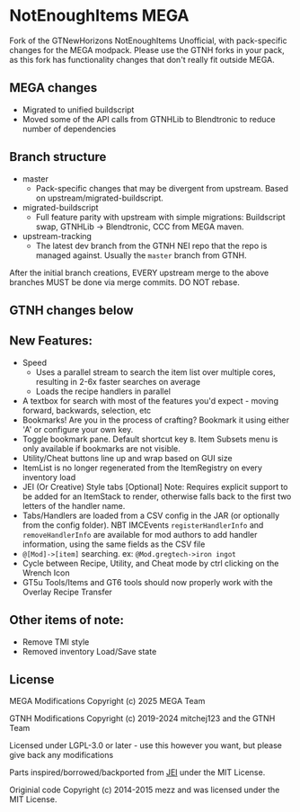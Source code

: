 # NotEnoughItems MEGA

Fork of the GTNewHorizons NotEnoughItems Unofficial, with pack-specific changes for the MEGA modpack. Please use the GTNH forks in your pack,
as this fork has functionality changes that don't really fit outside MEGA.

## MEGA changes

* Migrated to unified buildscript
* Moved some of the API calls from GTNHLib to Blendtronic to reduce number of dependencies


## Branch structure

* master
  * Pack-specific changes that may be divergent from upstream. Based on upstream/migrated-buildscript.
* migrated-buildscript
  * Full feature parity with upstream with simple migrations: Buildscript swap, GTNHLib -> Blendtronic, CCC from MEGA maven.
* upstream-tracking
  * The latest dev branch from the GTNH NEI repo that the repo is managed against. Usually the `master` branch from GTNH.

After the initial branch creations, EVERY upstream merge to the above branches MUST be done via merge commits. DO NOT rebase.

## GTNH changes below

## New Features:

* Speed
  - Uses a parallel stream to search the item list over multiple cores, resulting in 2-6x faster searches on average
  - Loads the recipe handlers in parallel
* A textbox for search with most of the features you'd expect - moving forward, backwards, selection, etc
* Bookmarks! Are you in the process of crafting? Bookmark it using either 'A' or configure your own key.
* Toggle bookmark pane.  Default shortcut key `B`.  Item Subsets menu is only available if bookmarks are not visible.
* Utility/Cheat buttons line up and wrap based on GUI size
* ItemList is no longer regenerated from the ItemRegistry on every inventory load
* JEI (Or Creative) Style tabs [Optional]  Note: Requires explicit support to be added for an ItemStack to render, otherwise falls back to the first two letters of the handler name.
* Tabs/Handlers are loaded from a CSV config in the JAR (or optionally from the config folder).  NBT IMCEvents `registerHandlerInfo` and `removeHandlerInfo` are available for mod authors to add handler information, using the same fields as the CSV file
* `@[Mod]->[item]` searching.  ex: `@Mod.gregtech->iron ingot`
* Cycle between Recipe, Utility, and Cheat mode by ctrl clicking on the Wrench Icon
* GT5u Tools/Items and GT6 tools should now properly work with the Overlay Recipe Transfer

## Other items of note:

* Remove TMI style
* Removed inventory Load/Save state

## License

MEGA Modifications Copyright (c) 2025 MEGA Team

GTNH Modifications Copyright (c) 2019-2024 mitchej123 and the GTNH Team

Licensed under LGPL-3.0 or later - use this however you want, but please give back any modifications

Parts inspired/borrowed/backported from [JEI](https://github.com/mezz/JustEnoughItems/tree/1.12) under the MIT License.

Originial code Copyright (c) 2014-2015 mezz and was licensed under the MIT License.
